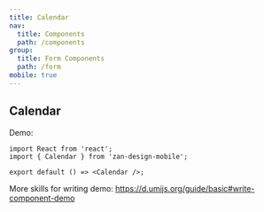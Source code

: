```yaml
---
title: Calendar
nav:
  title: Components
  path: /components
group:
  title: Form Components
  path: /form
mobile: true
---
```


## Calendar

Demo:

```tsx
import React from 'react';
import { Calendar } from 'zan-design-mobile';

export default () => <Calendar />;
```

More skills for writing demo: <https://d.umijs.org/guide/basic#write-component-demo>

